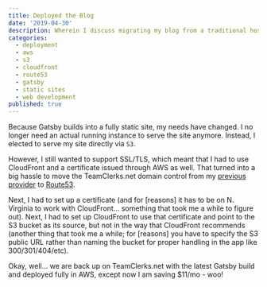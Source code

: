 ```yaml
---
title: Deployed the Blog
date: '2019-04-30'
description: Wherein I discuss migrating my blog from a traditional hosting provider to AWS S3, CloudFront, and Route53 for cost savings and static site hosting.
categories:
  - deployment
  - aws
  - s3
  - cloudfront
  - route53
  - gatsby
  - static sites
  - web development
published: true
---
```


Because Gatsby builds into a fully static site, my needs have changed. I no longer need an actual running instance to
serve the site anymore. Instead, I elected to serve my site directly via `S3`.

However, I still wanted to support SSL/TLS, which meant that I had to use CloudFront and a certificate issued through
AWS as well. That turned into a big hassle to move the TeamClerks.net domain control from
my [previous provider](http://beyonddomains.net)
to [Route53](https://docs.aws.amazon.com/Route53/latest/DeveloperGuide/Welcome.html).

Next, I had to set up a certificate (and for [reasons] it has to be on N. Virginia to work with CloudFront... something
that took me a while to figure out). Next, I had to set up CloudFront to use that certificate and point to the S3 bucket
as its source, but not in the way that CloudFront recommends (another thing that took me a while; for [reasons] you have
to specify the S3 public URL rather than naming the bucket for proper handling in the app like 300/301/404/etc).

Okay, well... we are back up on TeamClerks.net with the latest Gatsby build and deployed fully in AWS, except now I am
saving $11/mo - woo!

